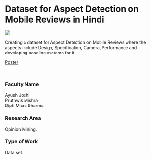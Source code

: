 # Dataset for Aspect Detection on Mobile Reviews in Hindi

![](https://i.imgur.com/7XlwT8y.png)

Creating a dataset for Aspect Detection on Mobile Reviews where the aspects include Design, Specification, Camera, Performance and developing baseline systems for it

[Poster](14.%20Dataset%20for%20Aspect%20Detection%20on%20Mobile%20Reviews%20in%20Hindi.pdf)

<br>


### Faculty Name

Ayush Joshi<br>
Pruthwik Mishra<br>
Dipti Misra Sharma


### Research Area

Opinion Mining.


### Type of Work

Data set.
